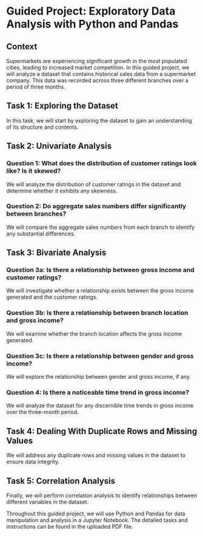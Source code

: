 # Guided Project: Exploratory Data Analysis with Python and Pandas

## Context
Supermarkets are experiencing significant growth in the most populated cities, leading to increased market competition. In this guided project, we will analyze a dataset that contains historical sales data from a supermarket company. This data was recorded across three different branches over a period of three months.

## Task 1: Exploring the Dataset
In this task, we will start by exploring the dataset to gain an understanding of its structure and contents.

## Task 2: Univariate Analysis
### Question 1: What does the distribution of customer ratings look like? Is it skewed?
We will analyze the distribution of customer ratings in the dataset and determine whether it exhibits any skewness.

### Question 2: Do aggregate sales numbers differ significantly between branches?
We will compare the aggregate sales numbers from each branch to identify any substantial differences.

## Task 3: Bivariate Analysis
### Question 3a: Is there a relationship between gross income and customer ratings?
We will investigate whether a relationship exists between the gross income generated and the customer ratings.

### Question 3b: Is there a relationship between branch location and gross income?
We will examine whether the branch location affects the gross income generated.

### Question 3c: Is there a relationship between gender and gross income?
We will explore the relationship between gender and gross income, if any.

### Question 4: Is there a noticeable time trend in gross income?
We will analyze the dataset for any discernible time trends in gross income over the three-month period.

## Task 4: Dealing With Duplicate Rows and Missing Values
We will address any duplicate rows and missing values in the dataset to ensure data integrity.

## Task 5: Correlation Analysis
Finally, we will perform correlation analysis to identify relationships between different variables in the dataset.

Throughout this guided project, we will use Python and Pandas for data manipulation and analysis in a Jupyter Notebook. The detailed tasks and instructions can be found in the uploaded PDF file.
